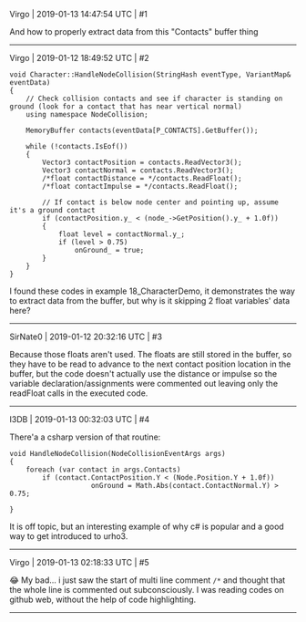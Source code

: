 Virgo | 2019-01-13 14:47:54 UTC | #1

And how to properly extract data from this "Contacts" buffer thing

-------------------------

Virgo | 2019-01-12 18:49:52 UTC | #2

    void Character::HandleNodeCollision(StringHash eventType, VariantMap& eventData)
    {
        // Check collision contacts and see if character is standing on ground (look for a contact that has near vertical normal)
        using namespace NodeCollision;

        MemoryBuffer contacts(eventData[P_CONTACTS].GetBuffer());

        while (!contacts.IsEof())
        {
            Vector3 contactPosition = contacts.ReadVector3();
            Vector3 contactNormal = contacts.ReadVector3();
            /*float contactDistance = */contacts.ReadFloat();
            /*float contactImpulse = */contacts.ReadFloat();

            // If contact is below node center and pointing up, assume it's a ground contact
            if (contactPosition.y_ < (node_->GetPosition().y_ + 1.0f))
            {
                float level = contactNormal.y_;
                if (level > 0.75)
                    onGround_ = true;
            }
        }
    }

I found these codes in example 18_CharacterDemo, it demonstrates the way to extract data from the buffer, but why is it skipping 2 float variables' data here?

-------------------------

SirNate0 | 2019-01-12 20:32:16 UTC | #3

Because those floats aren't used. The floats are still stored in the buffer, so they have to be read to advance to the next contact position location in the buffer, but the code doesn't actually use the distance or impulse so the variable declaration/assignments were commented out leaving only the readFloat calls in the executed code.

-------------------------

I3DB | 2019-01-13 00:32:03 UTC | #4

There'a a csharp version of that routine:
```
void HandleNodeCollision(NodeCollisionEventArgs args)
{
	foreach (var contact in args.Contacts)
		if (contact.ContactPosition.Y < (Node.Position.Y + 1.0f))
                    onGround = Math.Abs(contact.ContactNormal.Y) > 0.75;

}
```
It is off topic, but an interesting example of why c# is popular and a good way to get introduced to urho3.

-------------------------

Virgo | 2019-01-13 02:18:33 UTC | #5

:joy: My bad... i just saw the start of multi line comment `/*` and thought that the whole line is commented out subconsciously. I was reading codes on github web, without the help of code highlighting.

-------------------------

